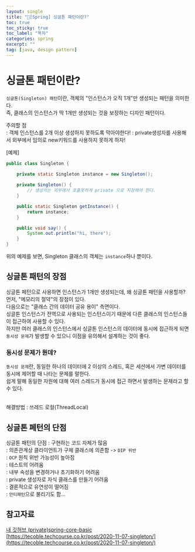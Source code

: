 ```yaml
---
layout: single
title: "📘[Spring] 싱글톤 패턴이란?"
toc: true
toc_sticky: true
toc_label: "목차"
categories: spring
excerpt: ""
tag: [java, design pattern]
---
```


# 싱글톤 패턴이란?
`싱글톤(Singleton) 패턴`이란, 객체의 "인스턴스가 오직 1개"만 생성되는 패턴을 의미한다.  
즉, 클래스의 인스턴스가 딱 1개만 생성되는 것을 보장하는 디자인 패턴이다.  

주의할 점  
: 객체 인스턴스를 2개 이상 생성하지 못하도록 막아야한다!
: private생성자를 사용해서 외부에서 임의로 new키워드를 사용하지 못하게 하자!

[예제]  
```java
public class Singleton {

    private static Singleton instance = new Singleton();
    
    private Singleton() {
        // 생성자는 외부에서 호출못하게 private 으로 지정해야 한다.
    }

    public static Singleton getInstance() {
        return instance;
    }

    public void say() {
        System.out.println("hi, there");
    }
}
```  
위의 예제를 보면, Singleton 클래스의 객체는 `instance`하나 뿐이다.  

## 싱글톤 패턴의 장점
싱글톤 페턴으로 사용하면 인스턴스가 1개만 생성되는데, 왜 싱글톤 패턴을 사용할까?  
먼저, "메모리의 절약"의 장점이 있다.  
다음으로는 "클래스 간의 데이터 공유 용이" 측면이다.  
싱글톤 인스턴스가 전역으로 사용되는 인스턴스이기 때문에 다른 클래스의 인스턴스들이 접근하여 사용할 수 있다.  
하지만 여러 클래스의 인스턴스에서 싱글톤 인스턴스의 데이터에 동시에 접근하게 되면 `동시성 문제`가 발생할 수 있으니 이점을 유의해서 설계하는 것이 좋다.  

### 동시성 문제가 뭔데?
`동시성 문제`란, 동일한 하나의 데이터에 2 이상의 스레드, 혹은 세션에서 가변 데이터를 동시에 제어할 때 나타는 문제를 말한다.  
쉽게 말해 동일한 자원에 대해 여러 스레드가 동시에 접근 하면서 발생하는 문제라고 할 수 있다.  
<br>

해결방법
: 쓰레드 로컬(ThreadLocal)



## 싱글톤 페턴의 단점

싱글톤 패턴의 단점
: 구현하는 코드 자체가 많음  
: 의존관계상 클라이언트가 구체 클래스에 의존함 -> `DIP 위반`  
: `OCP` 원칙 위반 가능성이 높아짐  
: 테스트의 어려움  
: 내부 속성을 변경하거나 초기화하기 어려움  
: private 생성자로 자식 클래스를 만들기 어려움  
: 결론적으로 유연성이 떨어짐  
: `안티패턴`으로 불리기도 함...


## 참고자료
[내 깃허브 (private)spring-core-basic](https://github.com/hellojunho/SpringBoot-core-basic/blob/main/core/day4.md)  
[https://tecoble.techcourse.co.kr/post/2020-11-07-singleton/](https://tecoble.techcourse.co.kr/post/2020-11-07-singleton/)